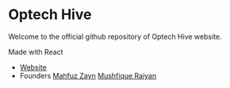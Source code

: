 # Optech Hive

Welcome to the official github repository of Optech Hive website.

Made with React

-   [Website](https://optechhive.com)
-   Founders [Mahfuz Zayn](https://github.com/mahfuzzayn) [Mushfique Raiyan](https://github.com/mushfiqueraiyan)
